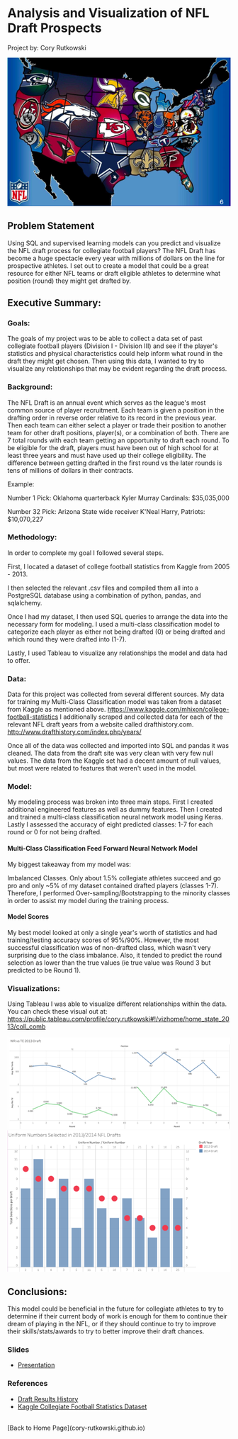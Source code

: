 # Analysis and Visualization of NFL Draft Prospects
Project by: Cory Rutkowski

<img src="images/nfl_map.png?raw=true"/>

## Problem Statement

Using SQL and supervised learning models can you predict and visualize the NFL draft process for collegiate football players? The NFL Draft has become a huge spectacle every year with millions of dollars on the line for prospective athletes.
I set out to create a model that could be a great resource for either NFL teams or draft eligible athletes to determine what position (round) they might get drafted by.


## Executive Summary:


### Goals:

The goals of my project was to be able to collect a data set of past collegiate football players (Division I - Division III) and see if the player's statistics and physical characteristics could help inform what round in the draft they might get chosen. Then using this data, I wanted to try to visualize any relationships that may be evident regarding the draft process.

### Background:

The NFL Draft is an annual event which serves as the league's most common source of player recruitment. Each team is given a position in the drafting order in reverse order relative to its record in the previous year. Then each team can either select a player or trade their position to another team for other draft positions, player(s), or a combination of both.
There are 7 total rounds with each team getting an opportunity to draft each round. To be eligible for the draft, players must have been out of high school for at least three years and must have used up their college eligibility. The difference between getting drafted in the first round vs the later rounds is tens of millions of dollars in their contracts.

Example:

Number 1 Pick: Oklahoma quarterback Kyler Murray Cardinals: $35,035,000

Number 32 Pick: Arizona State wide receiver K'Neal Harry, Patriots: $10,070,227

### Methodology:

In order to complete my goal I followed several steps. 

First, I located a dataset of college football statistics from Kaggle from 2005 - 2013.

I then selected the relevant .csv files and compiled them all into a PostgreSQL database using a combination of python, pandas, and sqlalchemy.

Once I had my dataset, I then used SQL queries to arrange the data into the necessary form for modeling. I used a multi-class classification model to categorize each player as either not being drafted (0) or being drafted and which round they were drafted into (1-7).

Lastly, I used Tableau to visualize any relationships the model and data had to offer.


### Data:

Data for this project was collected from several different sources. 
My data for training my Multi-Class Classification model was taken from a dataset from Kaggle as mentioned above.
https://www.kaggle.com/mhixon/college-football-statistics
I additionally scraped and collected data for each of the relevant NFL draft years from a website called drafthistory.com.
http://www.drafthistory.com/index.php/years/

Once all of the data was collected and imported into SQL and pandas it was cleaned. The data from the draft site was very clean with very few null values. The data from the Kaggle set had a decent amount of null values, but most were related to features that weren't used in the model.

### Model: 
My modeling process was broken into three main steps. First I created additional engineered features as well as dummy features. Then I created and trained a multi-class classification neural network model using Keras. Lastly I assessed the accuracy of eight predicted classes: 1-7 for each round or 0 for not being drafted.

#### Multi-Class Classification Feed Forward Neural Network Model
My biggest takeaway from my model was:

Imbalanced Classes. Only about 1.5% collegiate athletes succeed and go pro and only ~5% of my dataset contained drafted players (classes 1-7). Therefore, I performed Over-sampling/Bootstrapping to the minority classes in order to assist my model during the training process.


#### Model Scores

My best model looked at only a single year's worth of statistics and had training/testing accuracy scores of 95%/90%. However, the most successful classification was of non-drafted class, which wasn't very surprising due to the class imbalance. Also, it tended to predict the round selection as lower than the true values (ie true value was Round 3 but predicted to be Round 1).


### Visualizations:

Using Tableau I was able to visualize different relationships within the data.
You can check these visual out at: https://public.tableau.com/profile/cory.rutkowski#!/vizhome/home_state_2013/coll_comb

<img src="images/project1_visual.png?raw=true"/>
<img src="images/project1_uniforms.png?raw=true"/>


## Conclusions:


This model could be beneficial in the future for collegiate athletes to try to determine if their current body of work is enough for them to continue their dream of playing in the NFL, or if they should continue to try to improve their skills/stats/awards to try to better improve their draft chances.

### Slides

- [Presentation](https://docs.google.com/presentation/d/1DlI68sgSFOUmQatPLTInHjYeIakYXF0UTzCwsduH4-E/edit?usp=sharing)

### References

- [Draft Results History](http://www.drafthistory.com/index.php/years/)
- [Kaggle Collegiate Football Statistics Dataset](https://www.kaggle.com/mhixon/college-football-statistics)
<br>
[Back to Home Page](cory-rutkowski.github.io)
</br>
